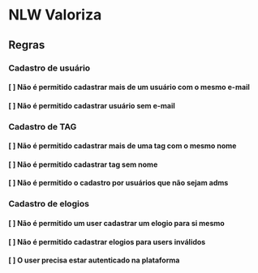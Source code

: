 # NLW Valoriza

## Regras

### Cadastro de usuário
#### [ ] Não é permitido cadastrar mais de um usuário com o mesmo e-mail
#### [ ] Não é permitido cadastrar usuário sem e-mail

### Cadastro de TAG
#### [ ] Não é permitido cadastrar mais de uma tag com o mesmo nome
#### [ ] Não é permitido cadastrar tag sem nome
#### [ ] Não é permitido o cadastro por usuários que não sejam adms

### Cadastro de elogios
#### [ ] Não é permitido um user cadastrar um elogio para si mesmo
#### [ ] Não é permitido cadastrar elogios para users inválidos
#### [ ] O user precisa estar autenticado na plataforma
